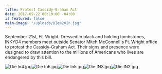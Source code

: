```yaml
---
title: Protest Cassidy-Graham Act
date: 2017-09-22 00:19:00 -04:00
is featured: false
main-image: "/uploads/DIe%20In.jpg"
---
```


September 21st, Ft. Wright. Dressed in black and holding tombstones, INKYD4 members meet outside Senator Mitch McConnell's Ft. Wright office to protest the Cassidy-Graham Act. Their signs and presence were designed to draw attention to the millions of Americans who lives are endangered by this bill.

![Die In4.jpg](/uploads/Die%20In4.jpg)![Die In6.jpg](/uploads/Die%20In6.jpg)![Die In5.jpg](/uploads/Die%20In5.jpg)![Die IN3.jpg](/uploads/Die%20IN3.jpg)![Die IN2.jpg](/uploads/Die%20IN2.jpg)